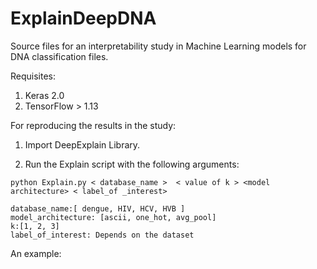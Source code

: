 # ExplainDeepDNA


Source files for an interpretability study in Machine Learning models for DNA classification files.

Requisites:
1. Keras 2.0
2. TensorFlow > 1.13

For reproducing the results in the study: 
1. Import DeepExplain Library.

2. Run the Explain script with the following arguments:
```
python Explain.py < database_name >  < value of k > <model architecture> < label_of _interest>

database_name:[ dengue, HIV, HCV, HVB ]
model_architecture: [ascii, one_hot, avg_pool]
k:[1, 2, 3]
label_of_interest: Depends on the dataset
```
An example: 
```python Explain HIV 4 one_hot B
```

